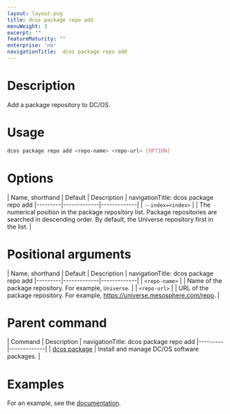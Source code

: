 ```yaml
---
layout: layout.pug
title: dcos package repo add
menuWeight: 3
excerpt: ""
featureMaturity: ""
enterprise: 'no'
navigationTitle:  dcos package repo add
---
```


<!-- This source repo for this topic is https://github.com/dcos/dcos-docs -->


# Description
Add a package repository to DC/OS.

# Usage

```bash
dcos package repo add <repo-name> <repo-url> [OPTION]
```

# Options

| Name, shorthand | Default | Description |
navigationTitle:  dcos package repo add
|---------|-------------|-------------|
| `--index=<index>`   |             | The numerical position in the package repository list. Package repositories are searched in descending order. By default, the Universe repository first in the list. |

# Positional arguments

| Name, shorthand | Default | Description |
navigationTitle:  dcos package repo add
|---------|-------------|-------------|
| `<repo-name>`   |             |  Name of the package repository. For example, `Universe`. |
| `<repo-url>`   |             |  URL of the package repository. For example, https://universe.mesosphere.com/repo. |
        
# Parent command

| Command | Description |
navigationTitle:  dcos package repo add
|---------|-------------|
| [dcos package](/docs/1.10/cli/command-reference/dcos-package/)   | Install and manage DC/OS software packages. |

# Examples

For an example, see the [documentation](/docs/1.10/administering-clusters/repo/).
